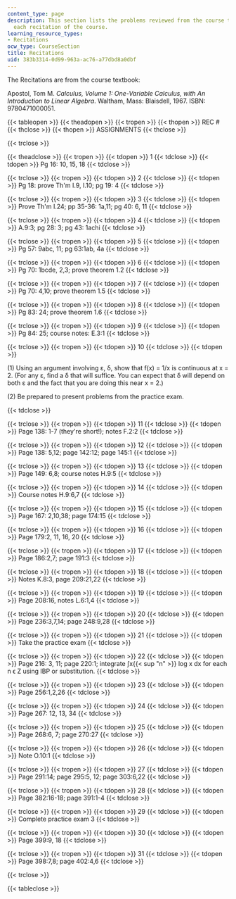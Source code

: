 ```yaml
---
content_type: page
description: This section lists the problems reviewed from the course textbook for
  each recitation of the course.
learning_resource_types:
- Recitations
ocw_type: CourseSection
title: Recitations
uid: 383b3314-0d99-963a-ac76-a77dbd8a0dbf
---
```


The Recitations are from the course textbook:

Apostol, Tom M. _Calculus, Volume 1: One-Variable Calculus, with An Introduction to Linear Algebra_. Waltham, Mass: Blaisdell, 1967. ISBN: 9780471000051.

{{< tableopen >}}
{{< theadopen >}}
{{< tropen >}}
{{< thopen >}}
REC #
{{< thclose >}}
{{< thopen >}}
ASSIGNMENTS
{{< thclose >}}

{{< trclose >}}

{{< theadclose >}}
{{< tropen >}}
{{< tdopen >}}
1
{{< tdclose >}}
{{< tdopen >}}
Pg 16: 10, 15, 18
{{< tdclose >}}

{{< trclose >}}
{{< tropen >}}
{{< tdopen >}}
2
{{< tdclose >}}
{{< tdopen >}}
Pg 18: prove Th'm I.9, I.10; pg 19: 4
{{< tdclose >}}

{{< trclose >}}
{{< tropen >}}
{{< tdopen >}}
3
{{< tdclose >}}
{{< tdopen >}}
Prove Th'm I.24; pp 35-36: 1a,11; pg 40: 6, 11
{{< tdclose >}}

{{< trclose >}}
{{< tropen >}}
{{< tdopen >}}
4
{{< tdclose >}}
{{< tdopen >}}
A.9:3; pg 28: 3; pg 43: 1achi
{{< tdclose >}}

{{< trclose >}}
{{< tropen >}}
{{< tdopen >}}
5
{{< tdclose >}}
{{< tdopen >}}
Pg 57: 9abc, 11; pg 63:1ab, 4a
{{< tdclose >}}

{{< trclose >}}
{{< tropen >}}
{{< tdopen >}}
6
{{< tdclose >}}
{{< tdopen >}}
Pg 70: 1bcde, 2,3; prove theorem 1.2
{{< tdclose >}}

{{< trclose >}}
{{< tropen >}}
{{< tdopen >}}
7
{{< tdclose >}}
{{< tdopen >}}
Pg 70: 4,10; prove theorem 1.5
{{< tdclose >}}

{{< trclose >}}
{{< tropen >}}
{{< tdopen >}}
8
{{< tdclose >}}
{{< tdopen >}}
Pg 83: 24; prove theorem 1.6
{{< tdclose >}}

{{< trclose >}}
{{< tropen >}}
{{< tdopen >}}
9
{{< tdclose >}}
{{< tdopen >}}
Pg 84: 25; course notes: E.3:1
{{< tdclose >}}

{{< trclose >}}
{{< tropen >}}
{{< tdopen >}}
10
{{< tdclose >}}
{{< tdopen >}}


(1) Using an argument involving ε, δ, show that f(x) = 1/x is continuous at x = 2. (For any ε, find a δ that will suffice. You can expect that δ will depend on both ε and the fact that you are doing this near x = 2.)

(2) Be prepared to present problems from the practice exam.


{{< tdclose >}}

{{< trclose >}}
{{< tropen >}}
{{< tdopen >}}
11
{{< tdclose >}}
{{< tdopen >}}
Page 138: 1-7 (they're short!); notes F.2:2
{{< tdclose >}}

{{< trclose >}}
{{< tropen >}}
{{< tdopen >}}
12
{{< tdclose >}}
{{< tdopen >}}
Page 138: 5,12; page 142:12; page 145:1
{{< tdclose >}}

{{< trclose >}}
{{< tropen >}}
{{< tdopen >}}
13
{{< tdclose >}}
{{< tdopen >}}
Page 149: 6,8; course notes H.9:5
{{< tdclose >}}

{{< trclose >}}
{{< tropen >}}
{{< tdopen >}}
14
{{< tdclose >}}
{{< tdopen >}}
Course notes H.9:6,7
{{< tdclose >}}

{{< trclose >}}
{{< tropen >}}
{{< tdopen >}}
15
{{< tdclose >}}
{{< tdopen >}}
Page 167: 2,10,38; page 174:15
{{< tdclose >}}

{{< trclose >}}
{{< tropen >}}
{{< tdopen >}}
16
{{< tdclose >}}
{{< tdopen >}}
Page 179:2, 11, 16, 20
{{< tdclose >}}

{{< trclose >}}
{{< tropen >}}
{{< tdopen >}}
17
{{< tdclose >}}
{{< tdopen >}}
Page 186:2,7; page 191:3
{{< tdclose >}}

{{< trclose >}}
{{< tropen >}}
{{< tdopen >}}
18
{{< tdclose >}}
{{< tdopen >}}
Notes K.8:3, page 209:21,22
{{< tdclose >}}

{{< trclose >}}
{{< tropen >}}
{{< tdopen >}}
19
{{< tdclose >}}
{{< tdopen >}}
Page 208:16, notes L.6:1,4
{{< tdclose >}}

{{< trclose >}}
{{< tropen >}}
{{< tdopen >}}
20
{{< tdclose >}}
{{< tdopen >}}
Page 236:3,7,14; page 248:9,28
{{< tdclose >}}

{{< trclose >}}
{{< tropen >}}
{{< tdopen >}}
21
{{< tdclose >}}
{{< tdopen >}}
Take the practice exam
{{< tdclose >}}

{{< trclose >}}
{{< tropen >}}
{{< tdopen >}}
22
{{< tdclose >}}
{{< tdopen >}}
Page 216: 3, 11; page 220:1; integrate ∫x{{< sup "n" >}} log x dx for each n ϵ Z using IBP or substitution.
{{< tdclose >}}

{{< trclose >}}
{{< tropen >}}
{{< tdopen >}}
23
{{< tdclose >}}
{{< tdopen >}}
Page 256:1,2,26
{{< tdclose >}}

{{< trclose >}}
{{< tropen >}}
{{< tdopen >}}
24
{{< tdclose >}}
{{< tdopen >}}
Page 267: 12, 13, 34
{{< tdclose >}}

{{< trclose >}}
{{< tropen >}}
{{< tdopen >}}
25
{{< tdclose >}}
{{< tdopen >}}
Page 268:6, 7; page 270:27
{{< tdclose >}}

{{< trclose >}}
{{< tropen >}}
{{< tdopen >}}
26
{{< tdclose >}}
{{< tdopen >}}
Note O.10:1
{{< tdclose >}}

{{< trclose >}}
{{< tropen >}}
{{< tdopen >}}
27
{{< tdclose >}}
{{< tdopen >}}
Page 291:14; page 295:5, 12; page 303:6,22
{{< tdclose >}}

{{< trclose >}}
{{< tropen >}}
{{< tdopen >}}
28
{{< tdclose >}}
{{< tdopen >}}
Page 382:16-18; page 391:1-4
{{< tdclose >}}

{{< trclose >}}
{{< tropen >}}
{{< tdopen >}}
29
{{< tdclose >}}
{{< tdopen >}}
Complete practice exam 3
{{< tdclose >}}

{{< trclose >}}
{{< tropen >}}
{{< tdopen >}}
30
{{< tdclose >}}
{{< tdopen >}}
Page 399:9, 18
{{< tdclose >}}

{{< trclose >}}
{{< tropen >}}
{{< tdopen >}}
31
{{< tdclose >}}
{{< tdopen >}}
Page 398:7,8; page 402:4,6
{{< tdclose >}}

{{< trclose >}}

{{< tableclose >}}
